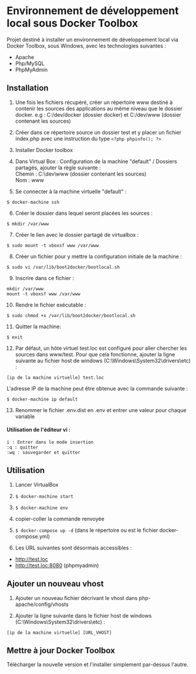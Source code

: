 # Environnement de développement local sous Docker Toolbox

Projet destiné à installer un environnement de développement local via Docker Toolbox, sous Windows, avec les technologies suivantes :

- Apache
- Php/MySQL
- PhpMyAdmin

## Installation

1. Une fois les fichiers récupéré, créer un répertoire www destiné à contenir les sources des applications au même niveau que le dossier docker. e.g : C:/dev/docker (dossier docker) et C:/dev/www (dossier contenant les sources)

2. Créer dans ce répertoire source un dossier test et y placer un fichier index.php avec une instruction du type `<?php phpinfo(); ?>`

3. Installer Docker toolbox

4. Dans Virtual Box : Configuration de la machine "default" / Dossiers partagés, ajouter la règle suivante :  
Chemin : C:\dev\www (dossier contenant les sources)  
Nom : www

5. Se connecter à la machine virtuelle "default" : 
```
$ docker-machine ssh
```

6. Créer le dossier dans lequel seront placées les sources : 
```
$ mkdir /var/www
```

7. Créer le lien avec le dossier partagé de virtualbox : 
```
$ sudo mount -t vboxsf www /var/www
```

8. Créer un fichier pour y mettre la configuration initiale de la machine :
```
$ sudo vi /var/lib/boot2docker/bootlocal.sh
```

9. Inscrire dans ce fichier :
```
mkdir /var/www
mount -t vboxsf www /var/www
```

10. Rendre le fichier exécutable :
```
$ sudo chmod +x /var/lib/boot2docker/bootlocal.sh
```

11. Quitter la machine:
```
$ exit
```

12. Par défaut, un hôte virtuel test.loc est configuré pour aller chercher les sources dans www/test. Pour que cela fonctionne, ajouter la ligne suivante au fichier host de windows (C:\Windows\System32\drivers\etc) :
```
[ip de la machine virtuelle] test.loc
```

L'adresse IP de la machine peut être obtenue avec la commande suivante : 
```
$ docker-machine ip default
```

13. Renommer le fichier .env.dist en .env et entrer une valeur pour chaque variable

#### Utilisation de l'éditeur vi :
```
i : Entrer dans le mode insertion
:q : quitter
:wq : sauvegarder et quitter
```

## Utilisation

1. Lancer VirtualBox

2. `$ docker-machine start`

3. `$ docker-machine env`

4. copier-coller la commande renvoyée

5. `$ docker-compose up -d` (dans le répertoire ou est le fichier docker-compose.yml)

6. Les URL suivantes sont désormais accessibles :
- http://test.loc
- http://test.loc:8080 (phpmyadmin)

## Ajouter un nouveau vhost

1. Ajouter un nouveau fichier décrivant le vhost dans php-apache/config/vhosts

2. Ajouter la ligne suivante dans le fichier host de windows (C:\Windows\System32\drivers\etc) :
  ```
  [ip de la machine virtuelle] [URL_VHOST]
  ```

## Mettre à jour Docker Toolbox

Télécharger la nouvelle version et l'installer simplement par-dessus l'autre.
